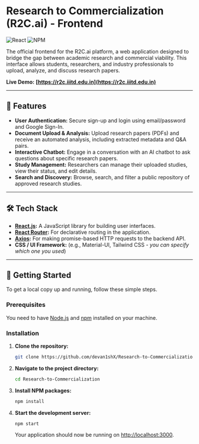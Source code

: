 # Research to Commercialization (R2C.ai) - Frontend

![React](https://img.shields.io/badge/react-%2320232a.svg?style=for-the-badge&logo=react&logoColor=%2361DAFB)
![NPM](https://img.shields.io/badge/NPM-%23CB3837.svg?style=for-the-badge&logo=npm&logoColor=white)

The official frontend for the R2C.ai platform, a web application designed to bridge the gap between academic research and commercial viability. This interface allows students, researchers, and industry professionals to upload, analyze, and discuss research papers.

**Live Demo:** **[https://r2c.iiitd.edu.in](https://r2c.iiitd.edu.in)**

---

## 🚀 Features

* **User Authentication:** Secure sign-up and login using email/password and Google Sign-In.
* **Document Upload & Analysis:** Upload research papers (PDFs) and receive an automated analysis, including extracted metadata and Q&A pairs.
* **Interactive Chatbot:** Engage in a conversation with an AI chatbot to ask questions about specific research papers.
* **Study Management:** Researchers can manage their uploaded studies, view their status, and edit details.
* **Search and Discovery:** Browse, search, and filter a public repository of approved research studies.

---

## 🛠️ Tech Stack

* **[React.js](https://reactjs.org/):** A JavaScript library for building user interfaces.
* **[React Router](https://reactrouter.com/):** For declarative routing in the application.
* **[Axios](https://axios-http.com/):** For making promise-based HTTP requests to the backend API.
* **CSS / UI Framework:** (e.g., Material-UI, Tailwind CSS - *you can specify which one you used*)

---

## 🏁 Getting Started

To get a local copy up and running, follow these simple steps.

### **Prerequisites**

You need to have [Node.js](https://nodejs.org/) and [npm](https://www.npmjs.com/) installed on your machine.

### **Installation**

1.  **Clone the repository:**
    ```sh
    git clone https://github.com/devan1shX/Research-to-Commercialization
    ```
2.  **Navigate to the project directory:**
    ```sh
    cd Research-to-Commercialization
    ```
3.  **Install NPM packages:**
    ```sh
    npm install
    ```
4.  **Start the development server:**
    ```sh
    npm start
    ```
    Your application should now be running on [http://localhost:3000](http://localhost:3000).



